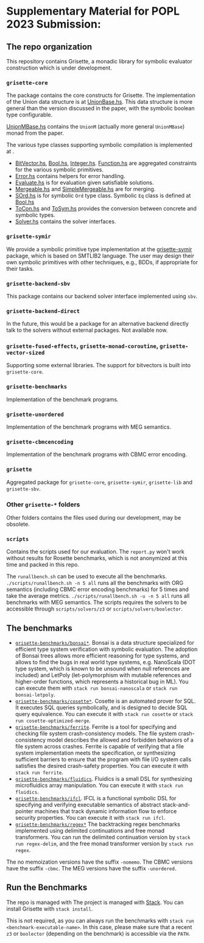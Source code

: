 # Supplementary Material for POPL 2023 Submission: 



## The repo organization
This repository contains Grisette, a monadic library for symbolic evaluator construction
which is under development.

### `grisette-core` 
The [](grisette-core) package contains the core constructs for Grisette.
The implementation of the Union data structure is at
[UnionBase.hs](grisette-core/src/Grisette/Core/Data/UnionBase.hs).
This data structure is more general than the version discussed in the paper,
with the symbolic boolean type configurable.


[UnionMBase.hs](grisette-core/src/Grisette/Core/Control/Monad/UnionMBase.hs) contains the `UnionM` (actually more general `UnionMBase`) monad from the paper.

The various type classes supporting symbolic compilation is implemented at [](grisette-core/src/Grisette/Core/Data/Class).
- [BitVector.hs](grisette-core/src/Grisette/Core/Data/Class/BitVector.hs), [Bool.hs](grisette-core/src/Grisette/Core/Data/Class/Bool.hs), [Integer.hs](grisette-core/src/Grisette/Core/Data/Class/Integer.hs). [Function.hs](grisette-core/src/Grisette/Core/Data/Class/Function.hs) are aggregated constraints for the various symbolic primitives.
- [Error.hs](grisette-core/src/Grisette/Core/Data/Class/Error.hs) contains helpers for error handling.
- [Evaluate.hs](grisette-core/src/Grisette/Core/Data/Class/Evaluate.hs) is for evaluation given satisfiable solutions.
- [Mergeable.hs](grisette-core/src/Grisette/Core/Data/Class/Mergeable.hs) and [SimpleMergeable.hs](grisette-core/src/Grisette/Core/Data/Class/SimpleMergeable.hs) are for merging.
- [SOrd.hs](grisette-core/src/Grisette/Core/Data/Class/SOrd.hs) is for symbolic `Ord` type class. Symbolic `Eq` class is defined at [Bool.hs](grisette-core/src/Grisette/Core/Data/Class/Bool.hs)
- [ToCon.hs](grisette-core/src/Grisette/Core/Data/Class/ToCon.hs) and [ToSym.hs](grisette-core/src/Grisette/Core/Data/Class/ToSym.hs) provides the conversion between concrete and symbolic types.
- [Solver.hs](grisette-core/src/Grisette/Core/Data/Class/Solver.hs) contains the solver interfaces.

### `grisette-symir`
We provide a symbolic primitive type implementation at the [grisette-symir](grisette-symir) package, which is based on SMTLIB2 language.
The user may design their own symbolic primitives with other techniques, e.g., BDDs, if appropriate for their tasks.

### `grisette-backend-sbv`
This package contains our backend solver interface implemented using `sbv`.

### `grisette-backend-direct`
In the future, this would be a package for an alternative backend directly talk to the solvers without external packages. Not available now.

### `grisette-fused-effects`, `grisette-monad-coroutine`, `grisette-vector-sized`
Supporting some external libraries.
The support for bitvectors is built into `grisette-core`.

### `grisette-benchmarks`
Implementation of the benchmark programs.

### `grisette-unordered`
Implementation of the benchmark programs with MEG semantics.

### `grisette-cbmcencoding`
Implementation of the benchmark programs with CBMC error encoding.

### `grisette`
Aggregated package for `grisette-core`, `grisette-symir`, `grisette-lib` and `grisette-sbv`.

### Other `grisette-*` folders
Other folders contains the files used during our development, may be obsolete.

### `scripts`
Contains the scripts used for our evaluation.
The `report.py` won't work without results for Rosette benchmarks, which is not anonymized at this time and packed in this repo.

The `runallbench.sh` can be used to execute all the benchmarks.
`./scripts/runallbench.sh -n 5 all` runs all the benchmarks with ORG semantics (including CBMC error encoding benchmarks) for 5 times and take the average metrics.
`./scripts/runallbench.sh -u -n 5 all` runs all
benchmarks with MEG semantics.
The scripts requires the solvers to be accessible through `scripts/solvers/z3` or `scripts/solvers/boolector`.

## The benchmarks
- [`grisette-benchmarks/bonsai*`](grisette-benchmarks/bonsai-lib/). Bonsai is a data structure specialized for efficient type system verification with symbolic evaluation.
The adoption of Bonsai trees allows more efficient reasoning for type systems, and allows to find the bugs in real world type systems,
e.g. NanoScala (DOT type system, which is known to be unsound when null references are included) and LetPoly (let-polymorphism with mutable references and higher-order functions, which represents a historical bug in ML).
You can execute them with `stack run bonsai-nanoscala` or `stack run bonsai-letpoly`.
- [`grisette-benchmarks/cosette*`](grisette-benchmarks/cosette/). Cosette is an automated prover for SQL.
It executes SQL queries symbolically, and is designed to decide SQL query equivalence.
You can execute it with `stack run cosette` or `stack run cosette-optimized-merge`.
- [`grisette-benchmarks/ferrite`](grisette-benchmarks/ferrite/). Ferrite is a tool for specifying and checking file system crash-consistency models. The file system crash-consistency model describes the allowed and forbidden behaviors of a file system across crashes. Ferrite is capable of verifying that a file system implementation meets the specification, or synthesizing sufficient barriers to ensure that the program with file I/O system calls satisfies the desired crash-safety properties.
You can execute it with `stack run ferrite`.
- [`grisette-benchmarks/fluidics`](grisette-benchmarks/fluidics/). Fluidics is a small DSL for synthesizing microfluidics array manipulation.
You can execute it with `stack run fluidics`.
- [`grisette-benchmarks/ifcl`](grisette-benchmarks/ifcl/). IFCL is a functional symbolic DSL for specifying and verifying executable semantics of abstract stack-and-pointer machines that track dynamic information flow to enforce security properties.
You can execute it with `stack run ifcl`.
- [`grisette-benchmarks/regex*`](grisette-benchmarks/regex-common/)
The backtracking regex benchmarks implemented using delimited continuations and free monad transformers.
You can run the delimited continuation version by `stack run regex-delim`, and the free monad transformer version by `stack run regex`.


The no memoization versions have the suffix `-nomemo`. The CBMC versions have the suffix `-cbmc`. The MEG versions have the suffix `-unordered`.


## Run the Benchmarks

The repo is managed with The project is managed with [Stack](https://docs.haskellstack.org/en/stable/README/).
You can install Grisette with `stack install`.

This is not required, as you can always run the benchmarks with `stack run <benchmark-executable-name>`.
In this case, please make sure that a recent `z3` or `boolector` (depending on the benchmark) is accessible via the `PATH`.


